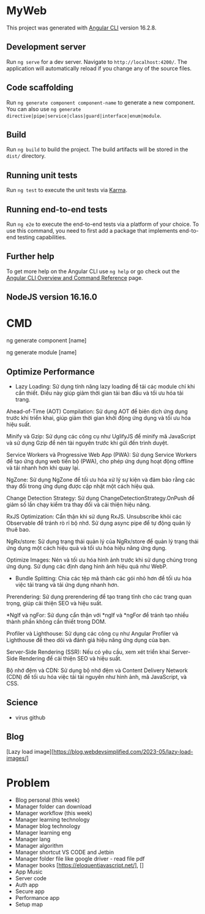 # MyWeb

This project was generated with [Angular CLI](https://github.com/angular/angular-cli) version 16.2.8.

## Development server

Run `ng serve` for a dev server. Navigate to `http://localhost:4200/`. The application will automatically reload if you change any of the source files.

## Code scaffolding

Run `ng generate component component-name` to generate a new component. You can also use `ng generate directive|pipe|service|class|guard|interface|enum|module`.

## Build

Run `ng build` to build the project. The build artifacts will be stored in the `dist/` directory.

## Running unit tests

Run `ng test` to execute the unit tests via [Karma](https://karma-runner.github.io).

## Running end-to-end tests

Run `ng e2e` to execute the end-to-end tests via a platform of your choice. To use this command, you need to first add a package that implements end-to-end testing capabilities.

## Further help

To get more help on the Angular CLI use `ng help` or go check out the [Angular CLI Overview and Command Reference](https://angular.io/cli) page.

## NodeJS version 16.16.0

# CMD

ng generate component [name]

ng generate module [name]

## Optimize Performance

- Lazy Loading: Sử dụng tính năng lazy loading để tải các module chỉ khi cần thiết. Điều này giúp giảm thời gian tải ban đầu và tối ưu hóa tải trang.

Ahead-of-Time (AOT) Compilation: Sử dụng AOT để biên dịch ứng dụng trước khi triển khai, giúp giảm thời gian khởi động ứng dụng và tối ưu hóa hiệu suất.

Minify và Gzip: Sử dụng các công cụ như UglifyJS để minify mã JavaScript và sử dụng Gzip để nén tài nguyên trước khi gửi đến trình duyệt.

Service Workers và Progressive Web App (PWA): Sử dụng Service Workers để tạo ứng dụng web tiến bộ (PWA), cho phép ứng dụng hoạt động offline và tải nhanh hơn khi quay lại.

NgZone: Sử dụng NgZone để tối ưu hóa xử lý sự kiện và đảm bảo rằng các thay đổi trong ứng dụng được cập nhật một cách hiệu quả.

Change Detection Strategy: Sử dụng ChangeDetectionStrategy.OnPush để giảm số lần chạy kiểm tra thay đổi và cải thiện hiệu năng.

RxJS Optimization: Cẩn thận khi sử dụng RxJS. Unsubscribe khỏi các Observable để tránh rò rỉ bộ nhớ. Sử dụng async pipe để tự động quản lý thuê bao.

NgRx/store: Sử dụng trạng thái quản lý của NgRx/store để quản lý trạng thái ứng dụng một cách hiệu quả và tối ưu hóa hiệu năng ứng dụng.

Optimize Images: Nén và tối ưu hóa hình ảnh trước khi sử dụng chúng trong ứng dụng. Sử dụng các định dạng hình ảnh hiệu quả như WebP.

- Bundle Splitting: Chia các tệp mã thành các gói nhỏ hơn để tối ưu hóa việc tải trang và tải ứng dụng nhanh hơn.

Prerendering: Sử dụng prerendering để tạo trang tĩnh cho các trang quan trọng, giúp cải thiện SEO và hiệu suất.

*NgIf và ngFor: Sử dụng cẩn thận với *ngIf và *ngFor để tránh tạo nhiều thành phần không cần thiết trong DOM.

Profiler và Lighthouse: Sử dụng các công cụ như Angular Profiler và Lighthouse để theo dõi và đánh giá hiệu năng ứng dụng của bạn.

Server-Side Rendering (SSR): Nếu có yêu cầu, xem xét triển khai Server-Side Rendering để cải thiện SEO và hiệu suất.

Bộ nhớ đệm và CDN: Sử dụng bộ nhớ đệm và Content Delivery Network (CDN) để tối ưu hóa việc tải tài nguyên như hình ảnh, mã JavaScript, và CSS.

## Science

- virus github

## Blog

[Lazy load image][https://blog.webdevsimplified.com/2023-05/lazy-load-images/]

# Problem

- Blog personal                               (this week)
- Manager folder can download
- Manager workflow                            (this week)
- Manager learning technology
- Manager blog technology
- Manager learning eng
- Manager lang
- Manager algorithm
- Manager shortcut VS CODE and Jetbin
- Manager folder file like google driver - read file pdf
- Manager books [https://eloquentjavascript.net/], [] 
- App Music  
- Server code
- Auth app
- Secure app
- Performance app
- Setup map
